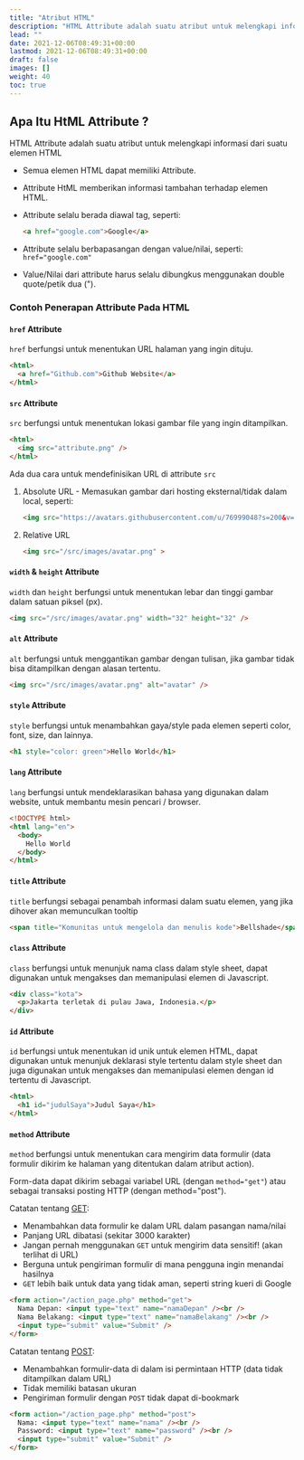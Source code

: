 ```yaml
---
title: "Atribut HTML"
description: "HTML Attribute adalah suatu atribut untuk melengkapi informasi dari suatu elemen HTML"
lead: ""
date: 2021-12-06T08:49:31+00:00
lastmod: 2021-12-06T08:49:31+00:00
draft: false
images: []
weight: 40
toc: true
---
```

## Apa Itu HtML Attribute ?

HTML Attribute adalah suatu atribut untuk melengkapi informasi dari suatu elemen HTML

- Semua elemen HTML dapat memiliki Attribute.
- Attribute HtML memberikan informasi tambahan terhadap elemen HTML.
- Attribute selalu berada diawal tag, seperti:

  ```html
  <a href="google.com">Google</a>
  ```

- Attribute selalu berbapasangan dengan value/nilai, seperti: `href="google.com"`
- Value/Nilai dari attribute harus selalu dibungkus menggunakan double quote/petik dua (").

### Contoh Penerapan Attribute Pada HTML

#### `href` Attribute

`href` berfungsi untuk menentukan URL halaman yang ingin dituju.

```html
<html>
  <a href="Github.com">Github Website</a>
</html>
```

#### `src` Attribute

`src` berfungsi untuk menentukan lokasi gambar file yang ingin ditampilkan.

```html
<html>
  <img src="attribute.png" />
</html>
```

Ada dua cara untuk mendefinisikan URL di attribute `src`

1. Absolute URL - Memasukan gambar dari hosting eksternal/tidak dalam local, seperti:

    ```html
    <img src="https://avatars.githubusercontent.com/u/76999048?s=200&v=4" >
    ```

2. Relative URL

    ```html
    <img src="/src/images/avatar.png" >
    ```

#### `width` & `height` Attribute

`width` dan `height` berfungsi untuk menentukan lebar dan tinggi gambar dalam satuan piksel (px).

```html
<img src="/src/images/avatar.png" width="32" height="32" />
```

#### `alt` Attribute

`alt` berfungsi untuk menggantikan gambar dengan tulisan, jika gambar tidak bisa ditampilkan dengan alasan tertentu.

```html
<img src="/src/images/avatar.png" alt="avatar" />
```

#### `style` Attribute

`style` berfungsi untuk menambahkan gaya/style pada elemen seperti color, font, size, dan lainnya.

```html
<h1 style="color: green">Hello World</h1>
```

#### `lang` Attribute

`lang` berfungsi untuk mendeklarasikan bahasa yang digunakan dalam website, untuk membantu mesin pencari / browser.

```html
<!DOCTYPE html>
<html lang="en">
  <body>
    Hello World
  </body>
</html>
```

#### `title` Attribute

`title` berfungsi sebagai penambah informasi dalam suatu elemen, yang jika dihover akan memunculkan tooltip

```html
<span title="Komunitas untuk mengelola dan menulis kode">Bellshade</span>
```

#### `class` Attribute

`class` berfungsi untuk menunjuk nama class dalam style sheet, dapat digunakan untuk mengakses dan memanipulasi elemen di Javascript.

```html
<div class="kota">
  <p>Jakarta terletak di pulau Jawa, Indonesia.</p>
</div>
```

#### `id` Attribute

`id` berfungsi untuk menentukan id unik untuk elemen HTML, dapat digunakan untuk menunjuk deklarasi style tertentu dalam style sheet dan juga digunakan untuk mengakses dan memanipulasi elemen dengan id tertentu di Javascript.

```html
<html>
  <h1 id="judulSaya">Judul Saya</h1>
</html>
```

#### `method` Attribute

`method` berfungsi untuk menentukan cara mengirim data formulir (data formulir dikirim ke halaman yang ditentukan dalam atribut action).

Form-data dapat dikirim sebagai variabel URL (dengan `method="get"`) atau sebagai transaksi posting HTTP (dengan method="post").

Catatan tentang [GET](https://github.com/bellshade/PHP/tree/main/basics/9_form_handling):

- Menambahkan data formulir ke dalam URL dalam pasangan nama/nilai
- Panjang URL dibatasi (sekitar 3000 karakter)
- Jangan pernah menggunakan `GET` untuk mengirim data sensitif! (akan terlihat di URL)
- Berguna untuk pengiriman formulir di mana pengguna ingin menandai hasilnya
- `GET` lebih baik untuk data yang tidak aman, seperti string kueri di Google

```html
<form action="/action_page.php" method="get">
  Nama Depan: <input type="text" name="namaDepan" /><br />
  Nama Belakang: <input type="text" name="namaBelakang" /><br />
  <input type="submit" value="Submit" />
</form>
```

Catatan tentang [POST](https://github.com/bellshade/PHP/tree/main/basics/9_form_handling):

- Menambahkan formulir-data di dalam isi permintaan HTTP (data tidak ditampilkan dalam URL)
- Tidak memiliki batasan ukuran
- Pengiriman formulir dengan `POST` tidak dapat di-bookmark

```html
<form action="/action_page.php" method="post">
  Nama: <input type="text" name="nama" /><br />
  Password: <input type="text" name="password" /><br />
  <input type="submit" value="Submit" />
</form>
```
